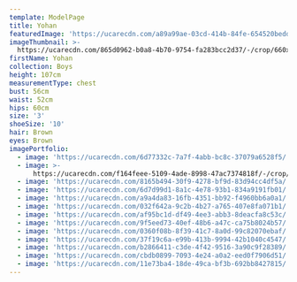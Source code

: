 ```yaml
---
template: ModelPage
title: Yohan
featuredImage: 'https://ucarecdn.com/a89a99ae-03cd-414b-84fe-654520beddef/'
imageThumbnail: >-
  https://ucarecdn.com/865d0962-b0a8-4b70-9754-fa283bcc2d37/-/crop/660x903/450,16/-/preview/
firstName: Yohan
collection: Boys
height: 107cm
measurementType: chest
bust: 56cm
waist: 52cm
hips: 60cm
size: '3'
shoeSize: '10'
hair: Brown
eyes: Brown
imagePortfolio:
  - image: 'https://ucarecdn.com/6d77332c-7a7f-4abb-bc8c-37079a6528f5/'
  - image: >-
      https://ucarecdn.com/f164feee-5109-4ade-8998-47ac7374818f/-/crop/1222x1797/134,3/-/preview/
  - image: 'https://ucarecdn.com/8165b494-30f9-4278-bf9d-83d94cc4df5a/'
  - image: 'https://ucarecdn.com/6d7d99d1-8a1c-4e78-93b1-834a9191fb01/'
  - image: 'https://ucarecdn.com/a9a4da83-16fb-4351-bb92-f4960bb6a0a1/'
  - image: 'https://ucarecdn.com/032f642a-9c2b-4b27-a765-407e8fa071b1/'
  - image: 'https://ucarecdn.com/af95bc1d-df49-4ee3-abb3-8deacfa8c53c/'
  - image: 'https://ucarecdn.com/9f5eed73-40ef-48b6-a47c-ca75b8024b57/'
  - image: 'https://ucarecdn.com/0360f08b-8f39-41c7-8a0d-99c82070ebaf/'
  - image: 'https://ucarecdn.com/37f19c6a-e99b-413b-9994-42b1040c4547/'
  - image: 'https://ucarecdn.com/b2866411-c3de-4f42-9516-3a90c9f28389/'
  - image: 'https://ucarecdn.com/cbdb0899-7093-4e24-a0a2-eed0f7906d51/'
  - image: 'https://ucarecdn.com/11e73ba4-18de-49ca-bf3b-692bb8427815/'
---
```


